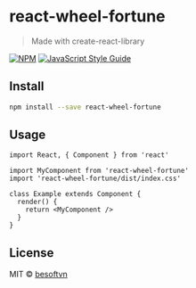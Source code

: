 # react-wheel-fortune

> Made with create-react-library

[![NPM](https://img.shields.io/npm/v/react-wheel-fortune.svg)](https://www.npmjs.com/package/react-wheel-fortune) [![JavaScript Style Guide](https://img.shields.io/badge/code_style-standard-brightgreen.svg)](https://standardjs.com)

## Install

```bash
npm install --save react-wheel-fortune
```

## Usage

```tsx
import React, { Component } from 'react'

import MyComponent from 'react-wheel-fortune'
import 'react-wheel-fortune/dist/index.css'

class Example extends Component {
  render() {
    return <MyComponent />
  }
}
```

## License

MIT © [besoftvn](https://github.com/besoftvn)
